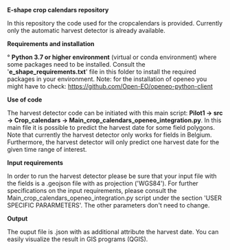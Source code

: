 **E-shape crop calendars repository** 

In this repository the code used for the cropcalendars is provided. Currently only the automatic harvest detector is already available.

**Requirements and installation** 

° **Python 3.7 or higher environment** (virtual or conda environment) where some packages need to be installed. Consult the '**e_shape_requirements.txt**' file in this folder to install the required packages in your environment. 
  Note: for the installation of openeo you might have to check: https://github.com/Open-EO/openeo-python-client
  
  **Use of code**
 
 The harvest detector code can be initiated with this main script: **Pilot1 -> src -> Crop_calendars -> Main_crop_calendars_openeo_integration.py**.
 In this main file it is possible to predict the harvest date for some field polygons. 
 Note that currently the harvest detector only works for fields in Belgium. Furthermore, the harvest detector will only predict one harvest date for the given time range of interest. 
 
 **Input requirements**
 
 In order to run the harvest detector please be sure that your input file with the fields is a .geojson file with as projection ('WGS84').
 For further specifications on the input requirements, please consult the  Main_crop_calendars_openeo_integration.py script under the section 'USER SPECIFIC PARARMETERS'. The other parameters don't need to change. 
 
  **Output**
  
  The ouput file is .json with as additional attribute the harvest date. You can easily visualize the result in GIS programs (QGIS). 
